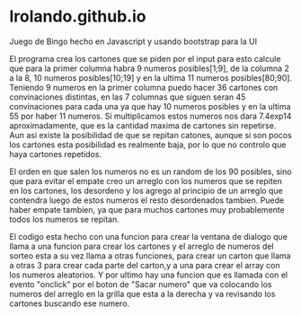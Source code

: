 # lrolando.github.io
Juego de Bingo hecho en Javascript y usando bootstrap para la UI

El programa crea los cartones que se piden por el input 
para esto calcule que para la primer columna habra 9 numeros posibles[1;9],
de la columna 2 a la 8, 10 numeros posibles[10;19] y en la ultima 11 numeros posibles[80;90].
Teniendo 9 numeros en la primer columna puedo hacer 36 cartones con convinaciones distintas,
en las 7 columnas que siguen seran 45 convinaciones para cada una ya que hay 10 numeros posibles y en la ultima 
55 por haber 11 numeros. Si multiplicamos estos numeros nos dara 7.4exp14 aproximadamente,
que es la cantidad maxima de cartones sin repetirse. Aun asi existe la posibilidad de que se repitan catones,
aunque si son pocos los cartones esta posibilidad es realmente baja, por lo que no controlo que haya cartones repetidos.

El orden en que salen los numeros no es un random de los 90 posibles, sino que para evitar el empate
creo un arreglo con los numeros que se repiten en los cartones, los desordeno y los agrego al principio
de un arreglo que contendra luego de estos numeros el resto desordenados tambien. Puede haber empate tambien,
ya que para muchos cartones muy probablemente todos los numeros se repitan.

El codigo esta hecho con una funcion para crear la ventana de dialogo que llama a una funcion para crear los cartones
y el arreglo de numeros del sorteo esta a su vez llama a otras funciones, para crear un carton que llama a otras 3
para crear cada parte del carton,y a una para crear el array con los numeros aleatorios.
Y por ultimo hay una funcion que es llamada con el evento "onclick" por el boton de "Sacar numero" que va colocando
los numeros del arreglo en la grilla que esta a la derecha y va revisando los cartones buscando ese numero.
